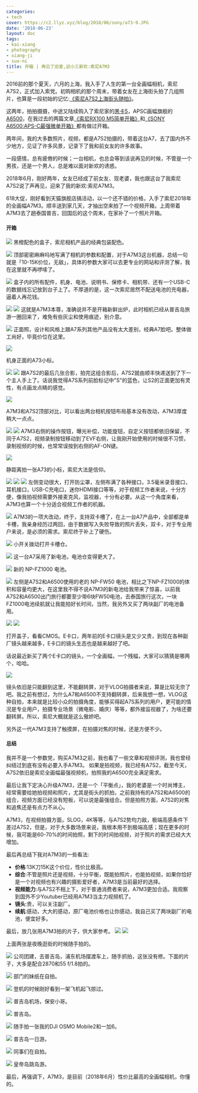 ```yaml
---
categories:
- tech
cover: https://c2.llyz.xyz/blog/2018/06/sony/a73-9.JPG
date: '2018-06-23'
layout: doc
tags:
- kai-xiang
- photography
- xiang-ji
- suo-ni
title: 开箱 | 再见了旧爱,迎小三新欢:索尼A7M3
---
```


2016前的那个夏天，六月的上海，我入手了人生的第一台全画幅相机，索尼A7S2，正式加入索党。初购相机的那个周末，带着女友在上海街头拍了几组照片，也算是一段初始的记忆:[《索尼A7S2上海街头随拍》](https://luolei.org/zuoluo-life-log-sony-a7s2/)。

这两年，拍拍摄摄，中途又陆续购入了索尼家的[黑卡5](https://luolei.org/sony-rx100-v-unboxing/)，APSC画幅旗舰的[A6500](https://luolei.org/sony-a6500-unboxing/)，在我过去的两篇文章[《索尼RX100 M5简单开箱》](https://luolei.org/sony-rx100-v-unboxing/)和[《SONY A6500:APS-C最强微单开箱》](https://luolei.org/sony-a6500-unboxing/)都有做过开箱。

两年间，我的大多数照片，视频，都是A7S2拍摄的，带着这台A7，去了国内外不少地方，见证了许多风景，记录下了我和前女友的许多故事。

一段感情，总有疲倦的时候；一台相机，也总会等到该说再见的时候，不管是一个男孩，还是一个男人，总是难以面对新欢的诱惑。

2018年6月，刚好两年，女友已经成了前女友、现老婆，我也跟这台了我索尼A7S2说了声再见，迎来了我的新欢:索尼A7M3。

618大促，刚好看到天猫旗舰店搞活动，以一个还不错的价格，入手了索尼2018年的全画幅A7M3。顺丰送到家几天，才抽出空来拍了一个视频开箱，上周带着A7M3去了趟泰国普吉，回国后的这个周末，在家补了一个照片开箱。

#### 开箱

![](https://c2.llyz.xyz/blog/2018/06/sony/a73-29.JPG) 黑橙配色的盒子，索尼相机产品的经典包装配色。

![](https://c2.llyz.xyz/blog/2018/06/sony/a73-30.JPG) 顶部密密麻麻吗地写满了相机的参数和配置，对于A7M3这台机器，总结一句就是「10-15K价位，无敌」，具体的参数大家可以去更专业的网站和评测了解，我在这里就不再啰嗦了。

![](https://c2.llyz.xyz/blog/2018/06/sony/a73-5.JPG) 盒子内的所有配件，机身、电池、说明书、保修卡、相机带、还有一个USB-C的数据线忘记放到台子上了。不厚道的是，这一次索尼居然不配送电池的充电器，逼着人再花钱。

![](https://c2.llyz.xyz/blog/2018/06/sony/a73-7.JPG) ![](https://c2.llyz.xyz/blog/2018/06/sony/a73-14.JPG) 这就是A7M3本尊，准确说并不是开箱新鲜出炉，此时相机已经从普吉岛旅游一圈回来了，难免有些灰尘和使用痕迹，别介意。

![](https://c2.llyz.xyz/blog/2018/06/sony/a73-9.JPG) 正面照，设计和风格上跟A7系列其他产品没有太大差别，经典A7脸吧。整体做工尚好，毕竟价位在这里。

![](https://c2.llyz.xyz/blog/2018/06/sony/a73-10.JPG)

机身正面的A73小标。

![](https://c2.llyz.xyz/blog/2018/06/sony/a73-4.JPG) ![](https://c2.llyz.xyz/blog/2018/06/sony/a73-3.JPG) 跟A7S2的最后几张合影，拍完这组合影后，A7S2就由顺丰快递送到了下一个主人手上了。话说我觉得A7S系列前脸标记中"S"的蓝色，让S2的正面更加有灵性，有点画龙点睛的感觉。

![](https://c2.llyz.xyz/blog/2018/06/sony/a73-2.JPG)

A7M3和A7S2顶部对比，可以看出两台相机按钮布局基本没有改动，A7M3厚度稍大一点点。

![](https://c2.llyz.xyz/blog/2018/06/sony/a73-11.JPG) ![](https://c2.llyz.xyz/blog/2018/06/sony/a73-12.JPG) A7M3右侧的操作按钮，曝光补偿，功能旋钮，自定义按钮都依旧保留，不同于A7S2，视频录制按钮移动到了EVF右侧，让我刚开始使用的时候很不习惯，录制视频的时候，也常常误按到右侧的AF-ON键。

![](https://c2.llyz.xyz/blog/2018/06/sony/a73-15.JPG)

静距离拍一张A73的小标，索尼大法是信仰。

![](https://c2.llyz.xyz/blog/2018/06/sony/a73-19.JPG) ![](https://c2.llyz.xyz/blog/2018/06/sony/a73-23.JPG) ![](https://c2.llyz.xyz/blog/2018/06/sony/a73-24.JPG) 左侧变动很大，打开防尘罩，左侧布满了各种接口，3.5毫米录音接口，耳机接口，USB-C充电口，迷你HDMI接口等等，对于视频工作者来说，十分方便，像我拍视频需要外接麦克风，监视器，十分有必要。从这一个角度来看，A7M3也算一个十分适合视频工作者的机器。

![](https://c2.llyz.xyz/blog/2018/06/sony/a73-21.JPG) A7M3的一项大改动，终于，支持双卡槽了，在上一台A7产品中，全部都是单卡槽，我亲身经历过两回，由于数据写入失败导致的照片丢失，双卡，对于专业用户来说，是必须的需求。索尼终于补上了硬伤。

![](https://c2.llyz.xyz/blog/2018/06/sony/a73-25.JPG) 小开关拨动打开卡槽仓。

![](https://c2.llyz.xyz/blog/2018/06/sony/a73-20.JPG) 这一台A7采用了新电池，电池仓变得更大了。

![](https://c2.llyz.xyz/blog/2018/06/sony/a73-28.JPG) 新的 NP-FZ1000 电池。

![](https://c2.llyz.xyz/blog/2018/06/sony/a73-31.JPG) 左侧是A7S2和A6500使用的老的 NP-FW50 电池，相比之下NP-FZ1000的体积和容量均更大，在这里我不得不说A7M3的新电池给我带来了惊喜，以前我A7S2和A6500出门旅行都要至少带6块FW50电池，去泰国旅行这次，一块FZ1000电池续航就让我能拍好长时间，当然，我另外又买了两块副厂的电池备用。

![](https://c2.llyz.xyz/blog/2018/06/sony/a73-26.JPG) ![](https://c2.llyz.xyz/blog/2018/06/sony/a73-27.JPG)

打开盖子，看看CMOS。E卡口，两年前的E卡口镜头是又少又贵，到现在各种副厂镜头越来越多，E卡口的镜头生态也是越来越好了吧。

话说最近新买了两个E卡口的镜头，一个全画幅，一个残幅，大家可以猜猜是哪两个，哈哈。

![](https://c2.llyz.xyz/blog/2018/06/sony/a73-22.JPG)

镜头依旧是只能翻到这里，不能翻转屏，对于VLOG拍摄者来说，算是比较无奈了吧。我之前有想过，为什么A7和A6500不支持翻转屏，后来我想一想，VLOG这种自拍，本来就是比较小众的拍摄角度，能够买得起A7S系列的用户，更可能的情况是专业用户，拍摄专业场景（微电影、婚庆）等等，都外接监视器了，为啥还要翻转屏。所以，索尼大概就是这么傲娇吧。

另外这一代A7M3支持了触摸屏，在拍摄对焦的时候，还是方便不少。

#### 总结

我并不是一个参数党，购买A7M3之前，我也看了一些文章和视频评测，我也曾经纠结过到底有没有必要入手A7M3。 如果是拍视频，我已经有A7S2，截至今天，A7S2依旧是索尼全画幅最强视频机，拍照我的A6500完全满足需求。

最后让我下定决心升级A7M3，还是一个「平衡点」，我的老婆是一个时尚博主，经常需要给她拍视频和照片，尤其是街头的抓拍，之前我持有的A7S2和A6500的组合，视频方面已经没有短板，可以说是最强组合。但是拍照方面，A7S2的对焦和追焦还是有点力不从心。

A7M3，在视频拍摄方面，SLOG，4K等等，与A7S2势均力敌，极端高感条件下差过A7S2，但是，对于大多数场景来说，我根本用不到极端高感；现在更多的时候，我可能是60-70%的时间拍照，剩下的时间拍视频，对于照片的需求已经大大增加。

最后再总结下我对A7M3的一些看法:

- **价格**:13K刀15K这个价位，性价比极高。
- **综合**:不管是照片还是视频，十分平衡，既能拍照片，也能拍视频，如果你恰好是一个对视频也有兴趣的摄影爱好者，A7M3是当前最好的选择。
- **视频能力**:与A7S2不相上下，对于普通消费者来说，A7M3更加合适。我观察到国外不少Youtuber已经用A7M3当主力视频机了。
- **镜头**:贵，可以关注副厂。
- **续航**:感动，大大的感动，原厂电池价格也让你感动，我自己买了两块副厂的电池，便宜好多。

最后，放几张用A7M3拍的片子，供大家参考。 ![](https://c2.llyz.xyz/blog/2018/06/sony/a73-32.JPG) ![](https://c2.llyz.xyz/blog/2018/06/sony/a73-33.JPG)

上面两张是夜晚逛街的时候随手拍的。

![](https://c2.llyz.xyz/blog/2018/06/sony/a7-1.JPG) 公司团建，去普吉岛，浦东机场摆渡车上，随手抓拍，这张没有修。下面的片子，大多是配合2870和55 f/1.8拍的。

![](https://c2.llyz.xyz/blog/2018/06/sony/a7-2.JPG) 部门的妹纸在自拍。

![](https://c2.llyz.xyz/blog/2018/06/sony/a7-3.JPG) 登机的时候刚好看到一架飞机起飞掠过。

![](https://c2.llyz.xyz/blog/2018/06/sony/a7-5.JPG) 普吉岛机场，保安小哥。

![](https://c2.llyz.xyz/blog/2018/06/sony/a7-6.JPG) 普吉岛。

![](https://c2.llyz.xyz/blog/2018/06/sony/a7-7.JPG) 随手拍一张我的DJI OSMO Mobile2和一加6。

![](https://c2.llyz.xyz/blog/2018/06/sony/a7-8.JPG) 普吉岛一日游。

![](https://c2.llyz.xyz/blog/2018/06/sony/a7-9.JPG) 同事们在自拍。

![](https://c2.llyz.xyz/blog/2018/06/sony/a7-11.JPG) 皇帝岛跳岛游。

最后，再强调下，A7M3，是目前（2018年6月）性价比最高的全画幅相机，你懂的。
